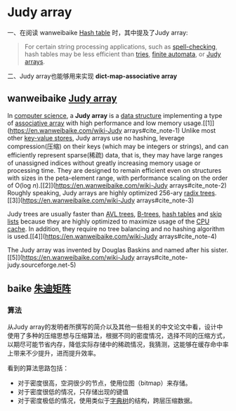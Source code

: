 # Judy array

一、在阅读 wanweibaike [Hash table](https://en.wanweibaike.com/wiki-Hash%20map) 时，其中提及了Judy array:

> For certain string processing applications, such as [spell-checking](https://en.wanweibaike.com/wiki-Spell_checker), hash tables may be less efficient than [tries](https://en.wanweibaike.com/wiki-Trie), [finite automata](https://en.wanweibaike.com/wiki-Finite_automata), or [Judy arrays](https://en.wanweibaike.com/wiki-Judy_array).

二、Judy array也能够用来实现 **dict-map-associative array**



## wanweibaike [Judy array](https://en.wanweibaike.com/wiki-Judy%20arrays)

In [computer science](https://en.wanweibaike.com/wiki-Computer_science), a **Judy array** is a [data structure](https://en.wanweibaike.com/wiki-Data_structure) implementing a type of [associative array](https://en.wanweibaike.com/wiki-Associative_array) with high performance and low memory usage.[[1\]](https://en.wanweibaike.com/wiki-Judy arrays#cite_note-1) Unlike most other [key-value stores](https://en.wanweibaike.com/wiki-Key-value_store), Judy arrays use no hashing, leverage compression(压缩) on their keys (which may be integers or strings), and can efficiently represent sparse(稀疏) data, that is, they may have large ranges of unassigned indices without greatly increasing memory usage or processing time. They are designed to remain efficient even on structures with sizes in the peta-element range, with performance scaling on the order of O(log *n*).[[2\]](https://en.wanweibaike.com/wiki-Judy arrays#cite_note-2) Roughly speaking, Judy arrays are highly optimized 256-ary [radix trees](https://en.wanweibaike.com/wiki-Radix_tree).[[3\]](https://en.wanweibaike.com/wiki-Judy arrays#cite_note-3)

Judy trees are usually faster than [AVL trees](https://en.wanweibaike.com/wiki-AVL_tree), [B-trees](https://en.wanweibaike.com/wiki-B-tree), [hash tables](https://en.wanweibaike.com/wiki-Hash_table) and [skip lists](https://en.wanweibaike.com/wiki-Skip_list) because they are highly optimized to maximize usage of the [CPU cache](https://en.wanweibaike.com/wiki-CPU_cache). In addition, they require no tree balancing and no hashing algorithm is used.[[4\]](https://en.wanweibaike.com/wiki-Judy arrays#cite_note-4)

The Judy array was invented by Douglas Baskins and named after his sister.[[5\]](https://en.wanweibaike.com/wiki-Judy arrays#cite_note-judy.sourceforge.net-5)





## baike [朱迪矩阵](https://baike.baidu.com/item/%E6%9C%B1%E8%BF%AA%E7%9F%A9%E9%98%B5/22688918?fr=aladdin)

### 算法

从Judy array的发明者所撰写的简介以及其他一些相关的中文论文中看，设计中使用了多种的压缩思想与压缩算法，根据不同的密度情况，选择不同的压缩方式，以期尽可能节省内存，降低实际存储中的稀疏情况，我猜测，这能够在缓存命中率上带来不少提升，进而提升效率。

看到的算法思路包括：

- 对于密度很高，空洞很少的节点，使用位图（bitmap）来存储。
- 对于密度很低的情况，只存储出现的键值
- 对于密度极低的情况，使用类似于[字典树](https://baike.baidu.com/item/字典树/9825209)的结构，跨层压缩数据。